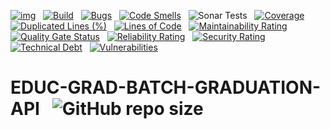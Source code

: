 [![img](https://img.shields.io/badge/Lifecycle-Experimental-339999)](https://github.com/bcgov/repomountie/blob/master/doc/lifecycle-badges.md) &nbsp;
[![Build](https://github.com/bcgov/EDUC-GRAD-BATCH-GRADUATION-API/actions/workflows/on.pr.yml/badge.svg)](https://github.com/bcgov/EDUC-GRAD-BATCH-GRADUATION-API/actions/workflows/on.pr.yml) &nbsp;
[![Bugs](https://sonarcloud.io/api/project_badges/measure?project=bcgov_EDUC-GRAD-BATCH-GRADUATION-API&metric=bugs)](https://sonarcloud.io/summary/new_code?id=bcgov_EDUC-GRAD-BATCH-GRADUATION-API) &nbsp;
[![Code Smells](https://sonarcloud.io/api/project_badges/measure?project=bcgov_EDUC-GRAD-BATCH-GRADUATION-API&metric=code_smells)](https://sonarcloud.io/summary/new_code?id=bcgov_EDUC-GRAD-BATCH-GRADUATION-API) &nbsp;
![Sonar Tests](https://img.shields.io/sonar/tests/bcgov_EDUC-GRAD-BATCH-GRADUATION-API?compact_message&server=https%3A%2F%2Fsonarcloud.io) &nbsp;
[![Coverage](https://sonarcloud.io/api/project_badges/measure?project=bcgov_EDUC-GRAD-BATCH-GRADUATION-API&metric=coverage)](https://sonarcloud.io/summary/new_code?id=bcgov_EDUC-GRAD-BATCH-GRADUATION-API) &nbsp;
[![Duplicated Lines (%)](https://sonarcloud.io/api/project_badges/measure?project=bcgov_EDUC-GRAD-BATCH-GRADUATION-API&metric=duplicated_lines_density)](https://sonarcloud.io/summary/new_code?id=bcgov_EDUC-GRAD-BATCH-GRADUATION-API) &nbsp;
[![Lines of Code](https://sonarcloud.io/api/project_badges/measure?project=bcgov_EDUC-GRAD-BATCH-GRADUATION-API&metric=ncloc)](https://sonarcloud.io/summary/new_code?id=bcgov_EDUC-GRAD-BATCH-GRADUATION-API) &nbsp;
[![Maintainability Rating](https://sonarcloud.io/api/project_badges/measure?project=bcgov_EDUC-GRAD-BATCH-GRADUATION-API&metric=sqale_rating)](https://sonarcloud.io/summary/new_code?id=bcgov_EDUC-GRAD-BATCH-GRADUATION-API) &nbsp;
[![Quality Gate Status](https://sonarcloud.io/api/project_badges/measure?project=bcgov_EDUC-GRAD-BATCH-GRADUATION-API&metric=alert_status)](https://sonarcloud.io/summary/new_code?id=bcgov_EDUC-GRAD-BATCH-GRADUATION-API) &nbsp;
[![Reliability Rating](https://sonarcloud.io/api/project_badges/measure?project=bcgov_EDUC-GRAD-BATCH-GRADUATION-API&metric=reliability_rating)](https://sonarcloud.io/summary/new_code?id=bcgov_EDUC-GRAD-BATCH-GRADUATION-API) &nbsp;
[![Security Rating](https://sonarcloud.io/api/project_badges/measure?project=bcgov_EDUC-GRAD-BATCH-GRADUATION-API&metric=security_rating)](https://sonarcloud.io/summary/new_code?id=bcgov_EDUC-GRAD-BATCH-GRADUATION-API) &nbsp;
[![Technical Debt](https://sonarcloud.io/api/project_badges/measure?project=bcgov_EDUC-GRAD-BATCH-GRADUATION-API&metric=sqale_index)](https://sonarcloud.io/summary/new_code?id=bcgov_EDUC-GRAD-BATCH-GRADUATION-API) &nbsp;
[![Vulnerabilities](https://sonarcloud.io/api/project_badges/measure?project=bcgov_EDUC-GRAD-BATCH-GRADUATION-API&metric=vulnerabilities)](https://sonarcloud.io/summary/new_code?id=bcgov_EDUC-GRAD-BATCH-GRADUATION-API) &nbsp;

# EDUC-GRAD-BATCH-GRADUATION-API &nbsp; ![GitHub repo size](https://img.shields.io/github/repo-size/bcgov/EDUC-GRAD-BATCH-GRADUATION-API)

